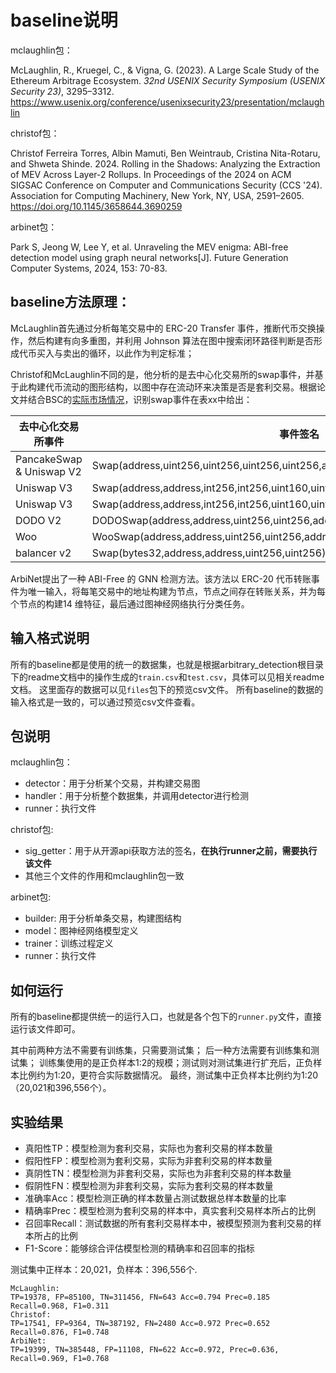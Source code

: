 # baseline说明

mclaughlin包：

McLaughlin, R., Kruegel, C., & Vigna, G. (2023). A Large Scale Study of the Ethereum Arbitrage Ecosystem. *32nd USENIX Security Symposium (USENIX Security 23)*, 3295–3312. https://www.usenix.org/conference/usenixsecurity23/presentation/mclaughlin

christof包：

Christof Ferreira Torres, Albin Mamuti, Ben Weintraub, Cristina Nita-Rotaru, and Shweta Shinde. 2024. Rolling in the Shadows: Analyzing the Extraction of MEV Across Layer-2 Rollups. In Proceedings of the 2024 on ACM SIGSAC Conference on Computer and Communications Security (CCS '24). Association for Computing Machinery, New York, NY, USA, 2591–2605. https://doi.org/10.1145/3658644.3690259

arbinet包：

Park S, Jeong W, Lee Y, et al. Unraveling the MEV enigma: ABI-free detection model using graph neural networks[J]. Future Generation Computer Systems, 2024, 153: 70-83.

## baseline方法原理：

McLaughlin首先通过分析每笔交易中的 ERC-20 Transfer 事件，推断代币交换操作，然后构建有向多重图，并利用 Johnson 算法在图中搜索闭环路径判断是否形成代币买入与卖出的循环，以此作为判定标准；

Christof和McLaughlin不同的是，他分析的是去中心化交易所的swap事件，并基于此构建代币流动的图形结构，以图中存在流动环来决策是否是套利交易。根据论文并结合BSC的[实际市场情况](https://defillama.com/chain/bsc)，识别swap事件在表xx中给出：

| 去中心化交易所事件       | 事件签名                                                     | 事件哈希标识                                                 |
| ------------------------ | ------------------------------------------------------------ | ------------------------------------------------------------ |
| PancakeSwap & Uniswap V2 | Swap(address,uint256,uint256,uint256,uint256,address)        | 0xd78ad95fa46c994b6551d0da85fc275fe613ce37657fb8d5e3d130840159d822 |
| Uniswap V3               | Swap(address,address,int256,int256,uint160,uint128,int24)    | 0xc42079f94a6350d7e6235f29174924f928cc2ac818eb64fed8004e115fbcca67 |
| Uniswap V3               | Swap(address,address,int256,int256,uint160,uint128,int24,uint128,uint128) | 0x19b47279256b2a23a1665c810c8d55a1758940ee09377d4f8d26497a3577dc83 |
| DODO V2                  | DODOSwap(address,address,uint256,uint256,address,address)    | 0xc2c0245e056d5fb095f04cd6373bc770802ebd1e6c918eb78fdef843cdb37b0f |
| Woo                      | WooSwap(address,address,uint256,uint256,address,address,address,uint256,uint256) | 0x0e8e403c2d36126272b08c75823e988381d9dc47f2f0a9a080d95f891d95c469 |
| balancer v2              | Swap(bytes32,address,address,uint256,uint256)                | 0x2170c741c41531aec20e7c107c24eecfdd15e69c9bb0a8dd37b1840b9e0b207b |

ArbiNet提出了一种 ABI-Free 的 GNN 检测方法。该方法以 ERC-20 代币转账事件为唯一输入，将每笔交易中的地址构建为节点，节点之间存在转账关系，并为每个节点的构建14 维特征，最后通过图神经网络执行分类任务。

## 输入格式说明

所有的baseline都是使用的统一的数据集，也就是根据arbitrary_detection根目录下的readme文档中的操作生成的`train.csv`和`test.csv`，具体可以见相关readme文档。
这里面存的数据可以见`files`包下的预览csv文件。
所有baseline的数据的输入格式是一致的，可以通过预览csv文件查看。



## 包说明

mclaughlin包：
- detector：用于分析某个交易，并构建交易图
- handler：用于分析整个数据集，并调用detector进行检测
- runner：执行文件

christof包:
- sig_getter：用于从开源api获取方法的签名，**在执行runner之前，需要执行该文件**
- 其他三个文件的作用和mclaughlin包一致

arbinet包:
- builder: 用于分析单条交易，构建图结构
- model：图神经网络模型定义
- trainer：训练过程定义
- runner：执行文件

## 如何运行

所有的baseline都提供统一的运行入口，也就是各个包下的`runner.py`文件，直接运行该文件即可。

其中前两种方法不需要有训练集，只需要测试集；
后一种方法需要有训练集和测试集；
训练集使用的是正负样本1:2的规模；测试则对测试集进行扩充后，正负样本比例约为1:20，更符合实际数据情况。
最终，测试集中正负样本比例约为1:20（20,021和396,556个）。


## 实验结果

- 真阳性TP：模型检测为套利交易，实际也为套利交易的样本数量
- 假阳性FP：模型检测为套利交易，实际为非套利交易的样本数量
- 真阴性TN：模型检测为非套利交易，实际也为非套利交易的样本数量
- 假阴性FN：模型检测为非套利交易，实际为套利交易的样本数量
- 准确率Acc：模型检测正确的样本数量占测试数据总样本数量的比率
- 精确率Prec：模型检测为套利交易的样本中，真实套利交易样本所占的比例
- 召回率Recall：测试数据的所有套利交易样本中，被模型预测为套利交易的样本所占的比例
- F1-Score：能够综合评估模型检测的精确率和召回率的指标

测试集中正样本：20,021，负样本：396,556个.
```
McLaughlin:
TP=19378, FP=85100, TN=311456, FN=643 Acc=0.794 Prec=0.185 Recall=0.968, F1=0.311
Christof:
TP=17541, FP=9364, TN=387192, FN=2480 Acc=0.972 Prec=0.652 Recall=0.876, F1=0.748
ArbiNet:
TP=19399, TN=385448, FP=11108, FN=622 Acc=0.972, Prec=0.636, Recall=0.969, F1=0.768
```